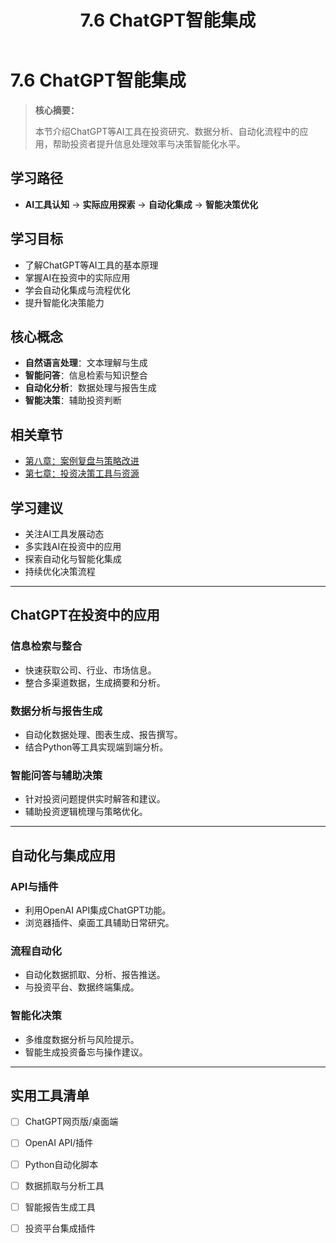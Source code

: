 ﻿---
title: 7.6 ChatGPT智能集成
lang: zh
alt: /en/007_Chapter7/7.6_ChatGPT_Integration_en
layout: ../../layouts/Layout.astro
---

# 7.6 ChatGPT智能集成

> **核心摘要：**
> 
> 本节介绍ChatGPT等AI工具在投资研究、数据分析、自动化流程中的应用，帮助投资者提升信息处理效率与决策智能化水平。

## 学习路径
- **AI工具认知** → **实际应用探索** → **自动化集成** → **智能决策优化**

## 学习目标
- 了解ChatGPT等AI工具的基本原理
- 掌握AI在投资中的实际应用
- 学会自动化集成与流程优化
- 提升智能化决策能力

## 核心概念
- **自然语言处理**：文本理解与生成
- **智能问答**：信息检索与知识整合
- **自动化分析**：数据处理与报告生成
- **智能决策**：辅助投资判断

## 相关章节
- [第八章：案例复盘与策略改进](../008_Chapter8_Case_Review_and_Strategy_Improvement_CN)
- [第七章：投资决策工具与资源](../007_Chapter7_Investment_Decision_Tools_and_Resources_CN)

## 学习建议
- 关注AI工具发展动态
- 多实践AI在投资中的应用
- 探索自动化与智能化集成
- 持续优化决策流程

---

## ChatGPT在投资中的应用

### 信息检索与整合
- 快速获取公司、行业、市场信息。
- 整合多渠道数据，生成摘要和分析。

### 数据分析与报告生成
- 自动化数据处理、图表生成、报告撰写。
- 结合Python等工具实现端到端分析。

### 智能问答与辅助决策
- 针对投资问题提供实时解答和建议。
- 辅助投资逻辑梳理与策略优化。

---

## 自动化与集成应用

### API与插件
- 利用OpenAI API集成ChatGPT功能。
- 浏览器插件、桌面工具辅助日常研究。

### 流程自动化
- 自动化数据抓取、分析、报告推送。
- 与投资平台、数据终端集成。

### 智能化决策
- 多维度数据分析与风险提示。
- 智能生成投资备忘与操作建议。

---

## 实用工具清单

- [ ] ChatGPT网页版/桌面端
- [ ] OpenAI API/插件
- [ ] Python自动化脚本
- [ ] 数据抓取与分析工具
- [ ] 智能报告生成工具
- [ ] 投资平台集成插件
